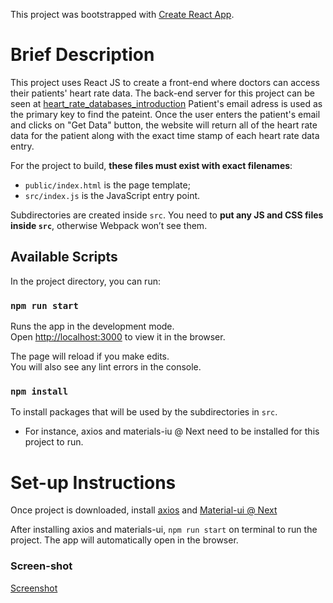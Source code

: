 This project was bootstrapped with [Create React App](https://github.com/facebookincubator/create-react-app).

# Brief Description
This project uses React JS to create a front-end where doctors can access their patients' heart rate data. The back-end server for this project can be seen at [heart_rate_databases_introduction](https://github.com/ps178/heart_rate_databases_introduction)
Patient's email adress is used as the primary key to find the pateint. 
Once the user enters the patient's email and clicks on "Get Data" button, the website will return all of the heart rate data for the patient along with the exact time stamp of each heart rate data entry.

For the project to build, **these files must exist with exact filenames**:

* `public/index.html` is the page template;
* `src/index.js` is the JavaScript entry point.


Subdirectories are created inside `src`. 
You need to **put any JS and CSS files inside `src`**, otherwise Webpack won’t see them.

## Available Scripts

In the project directory, you can run:

### `npm run start`

Runs the app in the development mode.<br>
Open [http://localhost:3000](http://localhost:3000) to view it in the browser.

The page will reload if you make edits.<br>
You will also see any lint errors in the console.

### `npm install`

To install packages that will be used by the subdirectories in `src`. 
* For instance, axios and materials-iu @ Next need to be installed for this project to run. 

# Set-up Instructions

Once project is downloaded, install [axios](https://www.npmjs.com/package/axios) and [Material-ui @ Next](https://material-ui-next.com)

After installing axios and materials-ui, `npm run start` on terminal to run the project. The app will automatically open in the browser. 


### Screen-shot

[Screenshot](https://github.com/ps178/doctor-hr-frontend/blob/master/Screen%20Shot%202018-04-12%20at%2011.11.36%20AM.png)


